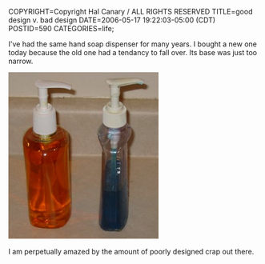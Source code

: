 COPYRIGHT=Copyright Hal Canary / ALL RIGHTS RESERVED
TITLE=good design v. bad design
DATE=2006-05-17 19:22:03-05:00 (CDT)
POSTID=590
CATEGORIES=life;

I've had the same hand soap dispenser for many years. I bought a new one today because the old one had a tendancy to fall over. Its base was just too narrow.

![[]](/images/2006-05-17-soap-design.jpg)

I am perpetually amazed by the amount of poorly designed crap out there.
